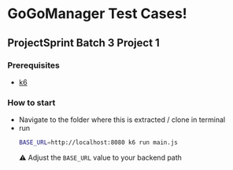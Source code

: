 # GoGoManager Test Cases!
## ProjectSprint Batch 3 Project 1

### Prerequisites
- [ k6 ](https://k6.io/docs/get-started/installation/)

### How to start
- Navigate to the folder where this is extracted / clone in terminal
- run
    ```bash
    BASE_URL=http://localhost:8080 k6 run main.js
    ```
    ⚠️ Adjust the `BASE_URL` value to your backend path
